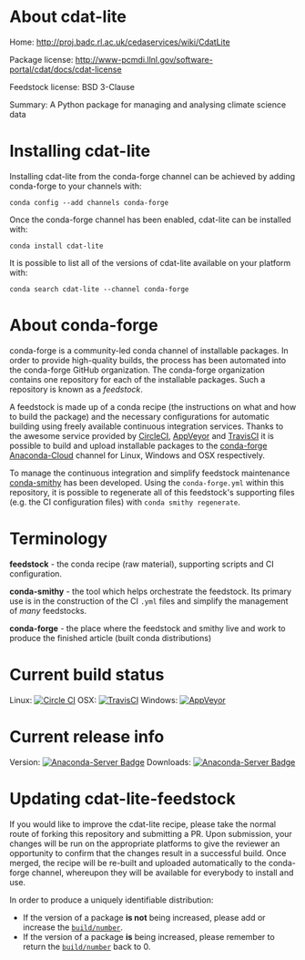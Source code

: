 About cdat-lite
===============

Home: http://proj.badc.rl.ac.uk/cedaservices/wiki/CdatLite

Package license: http://www-pcmdi.llnl.gov/software-portal/cdat/docs/cdat-license

Feedstock license: BSD 3-Clause

Summary: A Python package for managing and analysing climate science data



Installing cdat-lite
====================

Installing cdat-lite from the conda-forge channel can be achieved by adding conda-forge to your channels with:

```
conda config --add channels conda-forge
```

Once the conda-forge channel has been enabled, cdat-lite can be installed with:

```
conda install cdat-lite
```

It is possible to list all of the versions of cdat-lite available on your platform with:

```
conda search cdat-lite --channel conda-forge
```


About conda-forge
=================

conda-forge is a community-led conda channel of installable packages.
In order to provide high-quality builds, the process has been automated into the
conda-forge GitHub organization. The conda-forge organization contains one repository 
for each of the installable packages. Such a repository is known as a *feedstock*.

A feedstock is made up of a conda recipe (the instructions on what and how to build
the package) and the necessary configurations for automatic building using freely
available continuous integration services. Thanks to the awesome service provided by
[CircleCI](https://circleci.com/), [AppVeyor](http://www.appveyor.com/)
and [TravisCI](https://travis-ci.org/) it is possible to build and upload installable
packages to the [conda-forge](https://anaconda.org/conda-forge)
[Anaconda-Cloud](http://docs.anaconda.org/) channel for Linux, Windows and OSX respectively.

To manage the continuous integration and simplify feedstock maintenance
[conda-smithy](http://github.com/conda-forge/conda-smithy) has been developed.
Using the ``conda-forge.yml`` within this repository, it is possible to regenerate all of
this feedstock's supporting files (e.g. the CI configuration files) with ``conda smithy regenerate``.


Terminology
===========

**feedstock** - the conda recipe (raw material), supporting scripts and CI configuration.

**conda-smithy** - the tool which helps orchestrate the feedstock.
                   Its primary use is in the construction of the CI ``.yml`` files
                   and simplify the management of *many* feedstocks.

**conda-forge** - the place where the feedstock and smithy live and work to
                  produce the finished article (built conda distributions)

Current build status
====================
Linux: [![Circle CI](https://circleci.com/gh/conda-forge/cdat-lite-feedstock.svg?style=svg)](https://circleci.com/gh/conda-forge/cdat-lite-feedstock)
OSX: [![TravisCI](https://travis-ci.org/conda-forge/cdat-lite-feedstock.svg?branch=master)](https://travis-ci.org/conda-forge/cdat-lite-feedstock) 
Windows: [![AppVeyor](https://ci.appveyor.com/api/projects/status/github/conda-forge/cdat-lite-feedstock?svg=True)](https://ci.appveyor.com/project/conda-forge/cdat-lite-feedstock/branch/master)

Current release info
====================
Version: [![Anaconda-Server Badge](https://anaconda.org/conda-forge/cdat-lite/badges/version.svg)](https://anaconda.org/conda-forge/cdat-lite)
Downloads: [![Anaconda-Server Badge](https://anaconda.org/conda-forge/cdat-lite/badges/downloads.svg)](https://anaconda.org/conda-forge/cdat-lite)


Updating cdat-lite-feedstock
============================

If you would like to improve the cdat-lite recipe, please take the normal
route of forking this repository and submitting a PR. Upon submission, your changes will
be run on the appropriate platforms to give the reviewer an opportunity to confirm that the
changes result in a successful build. Once merged, the recipe will be re-built and uploaded
automatically to the conda-forge channel, whereupon they will be available for everybody to
install and use.

In order to produce a uniquely identifiable distribution:
 * If the version of a package **is not** being increased, please add or increase
   the [``build/number``](http://conda.pydata.org/docs/building/meta-yaml.html#build-number-and-string). 
 * If the version of a package **is** being increased, please remember to return
   the [``build/number``](http://conda.pydata.org/docs/building/meta-yaml.html#build-number-and-string)
   back to 0.
